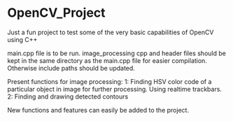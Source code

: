 # OpenCV_Project
Just a fun project to test some of the very basic capabilities of OpenCV using C++

main.cpp file is to be run. image_processing cpp and header files should be kept in the same directory as the main.cpp file for easier compilation. Otherwise include paths should 
be updated.

Present functions for image processing:
1: Finding HSV color code of a particular object in image for further processing. Using realtime trackbars.
2: Finding and drawing detected contours
  

New functions and features can easily be added to the project.
